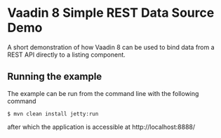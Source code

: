 Vaadin 8 Simple REST Data Source Demo
====================

A short demonstration of how Vaadin 8 can be used to bind data from a REST API directly to a listing component.

Running the example
-------------------
The example can be run from the command line with the following command

```
$ mvn clean install jetty:run
```

after which the application is accessible at http://localhost:8888/